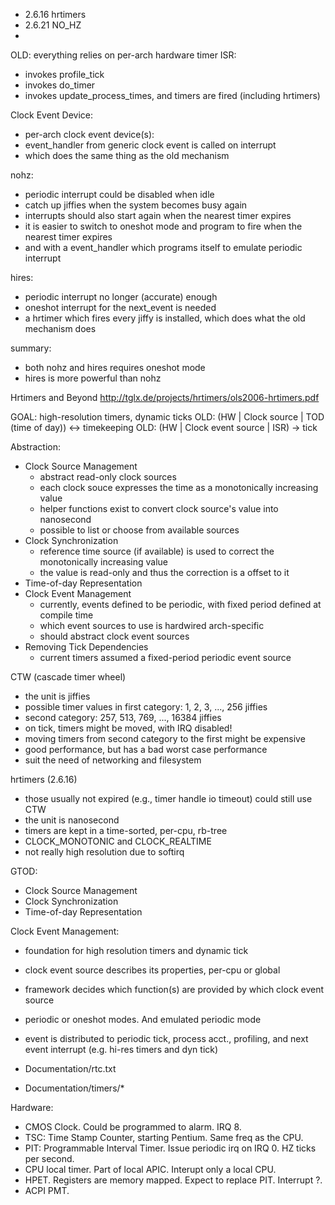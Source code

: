 * 2.6.16 hrtimers
* 2.6.21 NO_HZ
* 

OLD: everything relies on per-arch hardware timer ISR:
* invokes profile_tick
* invokes do_timer
* invokes update_process_times, and timers are fired (including hrtimers)

Clock Event Device:
* per-arch clock event device(s):
* event_handler from generic clock event is called on interrupt
* which does the same thing as the old mechanism

nohz:
* periodic interrupt could be disabled when idle
* catch up jiffies when the system becomes busy again
* interrupts should also start again when the nearest timer expires
* it is easier to switch to oneshot mode and program to fire when the nearest timer expires
* and with a event_handler which programs itself to emulate periodic interrupt

hires:
* periodic interrupt no longer (accurate) enough
* oneshot interrupt for the next_event is needed
* a hrtimer which fires every jiffy is installed, which does what the old mechanism does

summary:
* both nohz and hires requires oneshot mode
* hires is more powerful than nohz

Hrtimers and Beyond
http://tglx.de/projects/hrtimers/ols2006-hrtimers.pdf

GOAL: high-resolution timers, dynamic ticks
OLD: (HW | Clock source | TOD (time of day)) <-> timekeeping
OLD: (HW | Clock event source | ISR) -> tick

Abstraction:

* Clock Source Management
  - abstract read-only clock sources
  - each clock souce expresses the time as a monotonically increasing value
  - helper functions exist to convert clock source's value into nanosecond
  - possible to list or choose from available sources
* Clock Synchronization
  - reference time source (if available) is used to correct the monotonically increasing value
  - the value is read-only and thus the correction is a offset to it
* Time-of-day Representation
* Clock Event Management
  - currently, events defined to be periodic, with fixed period defined at compile time
  - which event sources to use is hardwired arch-specific
  - should abstract clock event sources
* Removing Tick Dependencies
  - current timers assumed a fixed-period periodic event source

CTW (cascade timer wheel)
* the unit is jiffies
* possible timer values in first category: 1, 2, 3, ..., 256 jiffies
* second category: 257, 513, 769, ..., 16384 jiffies
* on tick, timers might be moved, with IRQ disabled!
* moving timers from second category to the first might be expensive
* good performance, but has a bad worst case performance
* suit the need of networking and filesystem

hrtimers (2.6.16)
* those usually not expired (e.g., timer handle io timeout) could still use CTW
* the unit is nanosecond
* timers are kept in a time-sorted, per-cpu, rb-tree
* CLOCK_MONOTONIC and CLOCK_REALTIME
* not really high resolution due to softirq

GTOD:
* Clock Source Management
* Clock Synchronization
* Time-of-day Representation

Clock Event Management:
* foundation for high resolution timers and dynamic tick
* clock event source describes its properties, per-cpu or global
* framework decides which function(s) are provided by which clock event source
* periodic or oneshot modes.  And emulated periodic mode
* event is distributed to periodic tick, process acct., profiling, and next event interrupt (e.g. hi-res timers and dyn tick)

* Documentation/rtc.txt
* Documentation/timers/*

Hardware:
* CMOS Clock.  Could be programmed to alarm.  IRQ 8.
* TSC: Time Stamp Counter, starting Pentium.  Same freq as the CPU.
* PIT: Programmable Interval Timer.  Issue periodic irq on IRQ 0.  HZ ticks per second.
* CPU local timer.  Part of local APIC.  Interupt only a local CPU.
* HPET.  Registers are memory mapped.  Expect to replace PIT.  Interrupt ?.
* ACPI PMT.
